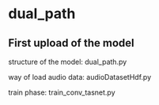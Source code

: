 # dual_path

## First upload of the model

structure of the model: dual_path.py

way of load audio data: audioDatasetHdf.py

train phase: train_conv_tasnet.py
